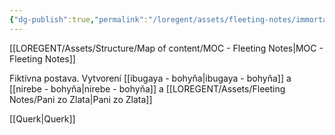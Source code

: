 ```yaml
---
{"dg-publish":true,"permalink":"/loregent/assets/fleeting-notes/immortal-querk/"}
---
```


[[LOREGENT/Assets/Structure/Map of content/MOC - Fleeting Notes\|MOC - Fleeting Notes]]

Fiktívna postava. Vytvorení [[ibugaya - bohyňa\|ibugaya - bohyňa]] a [[nirebe - bohyňa\|nirebe - bohyňa]] a [[LOREGENT/Assets/Fleeting Notes/Pani zo Zlata\|Pani zo Zlata]]




[[Querk\|Querk]]
